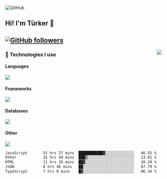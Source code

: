 ![GitHub](https://github.com/turkwr/turkwr/assets/63150613/e5462c44-ccab-48a0-8a33-9f1ea91ff35d)
<!-- ## Hi! I'm Türker 🖐️ -->

##  Hi! I'm Türker 👋
## [![GitHub followers](https://img.shields.io/github/followers/turkwr?color=333&label=Follow&logo=github&logoColor=fff&style=flat-square)](https://github.com/turkwr?tab=followers)
<a href="https://discord.com/users/162740870607536128">
 <img src="https://lanyard.cnrad.dev/api/162740870607536128?hideTimestamp=true&idleMessage=Just%20chillin'%20at%20the%20moment&bg=161a23&animated=true" align="right" />
</a>

### 🧠 Technologies I use
#### Languages
![](https://skillicons.dev/icons?i=js,ts,py,php,go&theme=dark&perline=6)
#### Frameworks
![](https://skillicons.dev/icons?i=next,react,nodejs,tailwind,bootstrap,express&theme=dark&perline=6)
#### Databases
![](https://skillicons.dev/icons?i=mongodb,mysql,sqlite,postgres&theme=dark&perline=6)
#### Other
![](https://skillicons.dev/icons?i=github,git,figma,photoshop,cloudflare,vercel,replit,vscode,visualstudio,discord&theme=dark&perline=6)


<!--START_SECTION:waka-->

```txt
JavaScript       52 hrs 27 mins  ███████████▓░░░░░░░░░░░░░   46.55 %
Other            15 hrs 40 mins  ███▒░░░░░░░░░░░░░░░░░░░░░   13.91 %
HTML             11 hrs 36 mins  ██▓░░░░░░░░░░░░░░░░░░░░░░   10.29 %
JSON             8 hrs 46 mins   ██░░░░░░░░░░░░░░░░░░░░░░░   07.79 %
TypeScript       7 hrs 8 mins    █▓░░░░░░░░░░░░░░░░░░░░░░░   06.34 %
```

<!--END_SECTION:waka-->
